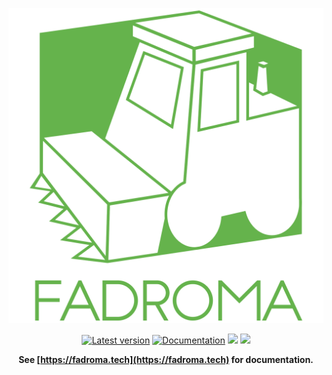 <div align="center">

[![Fadroma](./Fadroma.svg)](https://fadroma.tech)

[![Latest version](https://img.shields.io/crates/v/fadroma.svg?color=%2365b34c&style=for-the-badge)](https://crates.io/crates/fadroma)
[![Documentation](https://img.shields.io/docsrs/fadroma/latest?color=%2365b34c&style=for-the-badge)](https://docs.rs/fadroma)
[![](https://img.shields.io/npm/v/@fadroma/agent?color=%2365b34c&label=%40fadroma%2Fcore&style=for-the-badge)](https://www.npmjs.com/package/@fadroma/agent)
[![](https://img.shields.io/npm/v/@fadroma/scrt?color=%2365b34c&label=%40fadroma%2Fscrt&style=for-the-badge)](https://www.npmjs.com/package/@fadroma/scrt)

**See [https://fadroma.tech](https://fadroma.tech) for documentation.**

</div>
